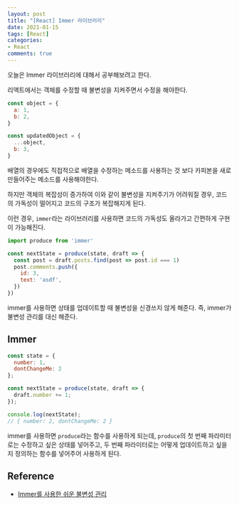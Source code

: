 ```yaml
---
layout: post
title: "[React] Immer 라이브러리"
date: 2021-01-15
tags: [React]
categories:
- React
comments: true
---
```


오늘은 Immer 라이브러리에 대해서 공부해보려고 한다.

리액트에서는 객체를 수정할 때 불변성을 지켜주면서 수정을 해야한다.

```javascript
const object = {
  a: 1,
  b: 2,
}

const updatedObject = {
  ...object,
  b: 3,
}
```
배열의 경우에도 직접적으로 배열을 수정하는 메소드를 사용하는 것 보다 카피본을 새로 만들어주는 메소드를 사용해야한다.

하지만 객체의 복잡성이 증가하여 이와 같이 불변성을 지켜주기가 어려워질 경우, 코드의 가독성이 떨어지고 코드의 구조가 복잡해지게 된다. 

이런 경우, `immer`라는 라이브러리를 사용하면 코드의 가독성도 올라가고 간편하게 구현이 가능해진다.

```javascript
import produce from 'immer'

const nextState = produce(state, draft => {
  const post = draft.posts.find(post => post.id === 1)
  post.comments.push({
    id: 3,
    text: 'asdf',
  })
})
```

immer를 사용하면 상태를 업데이트할 때 불변성을 신경쓰지 않게 해준다. 즉, immer가 불변성 관리를 대신 해준다.

## Immer

```javascript
const state = {
  number: 1,
  dontChangeMe: 2
};

const nextState = produce(state, draft => {
  draft.number += 1;
});

console.log(nextState);
// { number: 2, dontChangeMe: 2 }
```

immer를 사용하면 `produce`라는 함수를 사용하게 되는데, `produce`의 첫 번째 파라미터로는 수정하고 싶은 상태를 넣어주고, 두 번째 파라미터로는 어떻게 업데이트하고 싶을지 정의하는 함수를 넣어주어 사용하게 된다.

## Reference

- [Immer를 사용한 쉬운 불변성 관리](https://react.vlpt.us/basic/23-immer.html)
